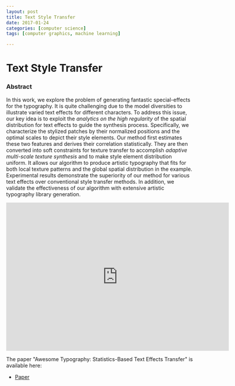 ```yaml
---
layout: post
title: Text Style Transfer
date: 2017-01-24
categories: [computer science]
tags: [computer graphics, machine learning]

---
```



Text Style Transfer
========


### Abstract

In this work, we explore the problem of generating fantastic special-effects for the typography. It is quite challenging due to the model diversities to illustrate varied text effects for different characters. To address this issue, our key idea is to exploit the *analytics on the high regularity* of the spatial distribution for text effects to guide the synthesis process. Specifically, we characterize the stylized patches by their normalized positions and the optimal scales to depict their style elements. Our method first estimates these two features and derives their correlation statistically. They are then converted into soft constraints for texture transfer to accomplish *adaptive multi-scale texture synthesis* and to make style element distribution uniform. It allows our algorithm to produce artistic typography that fits for both local texture patterns and the global spatial distribution in the example. Experimental results demonstrate the superiority of our method for various text effects over conventional style transfer methods. In addition, we validate the effectiveness of our algorithm with extensive artistic typography library generation.


<iframe width="600" height="400" src="https://www.youtube.com/embed/MtWtY4DdiWs" frameborder="0" allowfullscreen></iframe>

The paper "Awesome Typography: Statistics-Based Text Effects Transfer" is available here:

* [Paper](https://arxiv.org/abs/1611.09026)